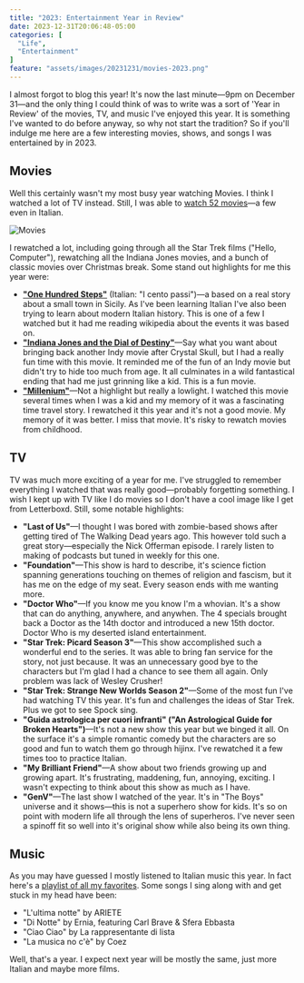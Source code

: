 ```yaml
---
title: "2023: Entertainment Year in Review"
date: 2023-12-31T20:06:48-05:00
categories: [
  "Life",
  "Entertainment"
]
feature: "assets/images/20231231/movies-2023.png"
---
```


I almost forgot to blog this year! It's now the last minute—9pm on December 31—and the only thing I could think of was to write was a sort of 'Year in Review' of the movies, TV, and music I've enjoyed this year. It is something I've wanted to do before anyway, so why not start the tradition? So if you'll indulge me here are a few interesting movies, shows, and songs I was entertained by in 2023.

<!--more-->

## Movies

Well this certainly wasn't my most busy year watching Movies. I think I watched a lot of TV instead. Still, I was able to [watch 52 movies][1]—a few even in Italian.

![Movies](/assets/images/20231231/movies-2023.png)

I rewatched a lot, including going through all the Star Trek films ("Hello, Computer"), rewatching all the Indiana Jones movies, and a bunch of classic movies over Christmas break. Some stand out highlights for me this year were:

 - __["One Hundred Steps"][3]__ (Italian: "I cento passi")—a based on a real story about a small town in Sicily. As I've been learning Italian I've also been trying to learn about modern Italian history. This is one of a few I watched but it had me reading wikipedia about the events it was based on.
 - __["Indiana Jones and the Dial of Destiny"][4]__—Say what you want about bringing back another Indy movie after Crystal Skull, but I had a really fun time with this movie. It reminded me of the fun of an Indy movie but didn't try to hide too much from age. It all culminates in a wild fantastical ending that had me just grinning like a kid. This is a fun movie.
 - __["Millenium"][5]__—Not a highlight but really a lowlight. I watched this movie several times when I was a kid and my memory of it was a fascinating time travel story. I rewatched it this year and it's not a good movie. My memory of it was better. I miss that movie. It's risky to rewatch movies from childhood.
 
## TV

TV was much more exciting of a year for me. I've struggled to remember everything I watched that was really good—probably forgetting something. I wish I kept up with TV like I do movies so I don't have a cool image like I get from Letterboxd. Still, some notable highlights:

 - __"Last of Us"__—I thought I was bored with zombie-based shows after getting tired of The Walking Dead years ago. This however told such a great story—especially the Nick Offerman episode. I rarely listen to making of podcasts but tuned in weekly for this one.
 - __"Foundation"__—This show is hard to describe, it's science fiction spanning generations touching on themes of religion and fascism, but it has me on the edge of my seat. Every season ends with me wanting more.
 - __"Doctor Who"__—If you know me you know I'm a whovian. It's a show that can do anything, anywhere, and anywhen. The 4 specials brought back a Doctor as the 14th doctor and introduced a new 15th doctor. Doctor Who is my deserted island entertainment.
 - __"Star Trek: Picard Season 3"__—This show accomplished such a wonderful end to the series. It was able to bring fan service for the story, not just because. It was an unnecessary good bye to the characters but I'm glad I had a chance to see them all again. Only problem was lack of Wesley Crusher!
 - __"Star Trek: Strange New Worlds Season 2"__—Some of the most fun I've had watching TV this year. It's fun and challenges the ideas of Star Trek. Plus we got to see Spock sing.
 - __"Guida astrologica per cuori infranti" ("An Astrological Guide for Broken Hearts")__—It's not a new show this year but we binged it all. On the surface it's a simple romantic comedy but the characters are so good and fun to watch them go through hijinx. I've rewatched it a few times too to practice Italian.
 - __"My Brilliant Friend"__—A show about two friends growing up and growing apart. It's frustrating, maddening, fun, annoying, exciting. I wasn't expecting to think about this show as much as I have.
 - __"GenV"__—The last show I watched of the year. It's in "The Boys" universe and it shows—this is not a superhero show for kids. It's so on point with modern life all through the lens of superheros. I've never seen a spinoff fit so well into it's original show while also being its own thing. 

## Music

As you may have guessed I mostly listened to Italian music this year. In fact here's a [playlist of all my favorites][2]. Some songs I sing along with and get stuck in my head have been:

 - "L'ultima notte" by ARIETE
 - "Di Notte" by Ernia, featuring Carl Brave & Sfera Ebbasta
 - "Ciao Ciao" by La rappresentante di lista
 - "La musica no c'è" by Coez

Well, that's a year. I expect next year will be mostly the same, just more Italian and maybe more films.

[1]: https://letterboxd.com/jnjosh/year/2023/
[2]: https://open.spotify.com/playlist/3BmhPNe46a0CEmJvf9itpf?si=9ff21c59182647ba
[3]: https://letterboxd.com/jnjosh/film/one-hundred-steps/
[4]: https://letterboxd.com/jnjosh/film/indiana-jones-and-the-dial-of-destiny/
[5]: https://letterboxd.com/jnjosh/film/millennium/

